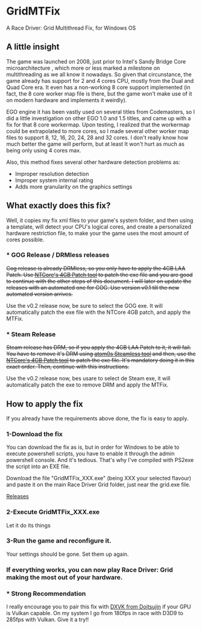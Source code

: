 # GridMTFix
A Race Driver: Grid Multithread Fix, for Windows OS

## A little insight
The game was launched on 2008, just prior to Intel's Sandy Bridge Core microarchitecture , which more or less marked a milestone on multithreading as we all know it nowadays.
So given that circunstance, the game already has support for 2 and 4 cores CPU, mostly from the Dual and Quad Core era. It even has a non-working 8 core support implemented (in fact, the 8 core worker map file is there, but the game won't make use of it on modern hardware and implements it weirdly).

EGO engine it has been vastly used on several titles from Codemasters, so I did a little investigation on other EGO 1.0 and 1.5 titles, and came up with a fix for that 8 core workermap.
Upon testing, I realized that the workermap could be extrapolated to more cores, so I made several other worker map files to support 8, 12, 16, 20, 24, 28 and 32 cores. I don't really know how much better the game will perform, but at least It won't hurt as much as being only using 4 cores max.

Also, this method fixes several other hardware detection problems as:
- Improper resolution detection
- Improper system internal rating
- Adds more granularity on the graphics settings

## What exactly does this fix?
Well, it copies my fix xml files to your game's system folder, and then using a template, will detect your CPU's logical cores, and create a personalized hardware restriction file, to make your the game uses the most amount of cores possible.

### * GOG Release / DRMless releases
~~Gog release is already DRMless, so you only have to apply the 4GB LAA Patch. Use [NTCore's 4GB Patch tool](https://ntcore.com/?page_id=371) to patch the exe file and you are good to continue with the other steps of this document. I will later on update the releases with an automated one for GOG. Use version v0.1 till the new automated version arrives.~~

Use the v0.2 release now, be sure to select the GOG exe. It will automatically patch the exe file with the NTCore 4GB patch, and apply the MTFix.

### * Steam Release
~~Steam release has DRM, so if you apply the 4GB LAA Patch to it, it will fail. You have to remove it's DRM using [atom0s Steamless tool](https://github.com/atom0s/Steamless) and then, use the [NTCore's 4GB Patch tool](https://ntcore.com/?page_id=371) to patch the exe file. It's mandatory doing it in this exact order. Then, continue with this instructions.~~

Use the v0.2 release now, bes usare to select de Steam exe, it will automatically patch the exe to remove DRM and apply the MTFix.

## How to apply the fix
If you already have the requirements above done, the fix is easy to apply.

### 1-Download the fix 
You can download the fix as is, but in order for Windows to be able to execute powershell scripts, you have to enable it through the admin powershell console. And it's tedious. That's why I've compiled with PS2exe the script into an EXE file. 

Download the file "GridMTFix_XXX.exe" (being XXX your selected flavour) and paste it on the main Race Driver Grid folder, just near the grid.exe file.

[Releases](https://github.com/xatornet/GridMTFix/releases)

### 2-Execute GridMTFix_XXX.exe
Let it do its things

### 3-Run the game and reconfigure it.
Your settings should be gone. Set them up again.

### If everything works, you can now play Race Driver: Grid making the most out of your hardware.

### * Strong Recommendation
I really encourage you to pair this fix with [DXVK from Doitsujin](https://github.com/doitsujin/dxvk) if your GPU is Vulkan capable. On my system I go from 180fps in race with D3D9 to 285fps with Vulkan. Give it a try!! 

